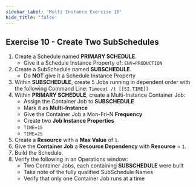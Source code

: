 ```yaml
---
sidebar_label: 'Multi Instance Exercise 10'
hide_title: 'false'
---
```


## Exercise 10 - Create Two SubSchedules

1.	Create a Schedule named **PRIMARY SCHEDULE**.
    * Give it a Schedule Instance Property of: ```ENV=PRODUCTION```
2.	Create a SubSchedule named **SUBSCHEDULE**.  
    * Do **NOT** give it a Schedule Instance Property
3.	Within **SUBSCHEDULE**, create 5 Jobs running in dependent order with the following Command Line: ```Timeout /t [[SI.TIME]]```
4.	Within **PRIMARY SCHEDULE**, create a Multi-Instance Container Job:  
    * Assign the Container Job to **SUBSCHEDULE**  
    * Mark it as **Multi-Instance**  
    * Give the Container Job a Mon-Fri-N **Frequency**  
    * Create two **Job Instance Properties**
    * ```TIME=15```
    * ```TIME=25```
5.	Create a **Resource** with a **Max Value** of ```1```.
6.	Give the **Container Job** a **Resource Dependency** with **Resource** = ```1```.
7.	Build the Schedule.
8.	Verify the following in an Operations window:  
    * Two Container Jobs, each containing **SUBSCHEDULE** were built
    * Take note of the fully qualified SubSchedule Names
    * Verify that only one Container Job runs at a time